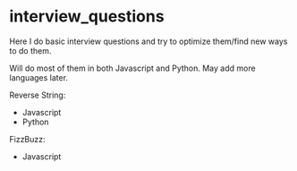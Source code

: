 # interview_questions

Here I do basic interview questions and try to optimize them/find new ways to do them.

Will do most of them in both Javascript and Python. May add more languages later.

Reverse String:
- Javascript
- Python

FizzBuzz:
- Javascript